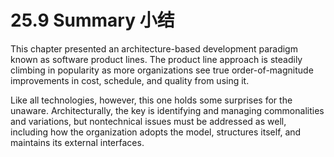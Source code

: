 25.9 Summary 小结
===

This chapter presented an architecture-based development paradigm known as software product lines. The product line approach is steadily climbing in popularity as more organizations see true order-of-magnitude improvements in cost, schedule, and quality from using it.

Like all technologies, however, this one holds some surprises for the unaware. Architecturally, the key is identifying and managing commonalities and variations, but nontechnical issues must be addressed as well, including how the organization adopts the model, structures itself, and maintains its external interfaces.